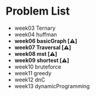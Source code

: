 # Problem List

* week03 Ternary
* week04 huffman
* **week06 basicGraph [⚠️]**
* **week07 Traversal [⚠️]**
* **week08 mst [⚠️]**
* **week09 shortest [⚠️]**
* week10 bruteforce
* week11 greedy
* week12 dnC
* week13 dynamicProgramming
